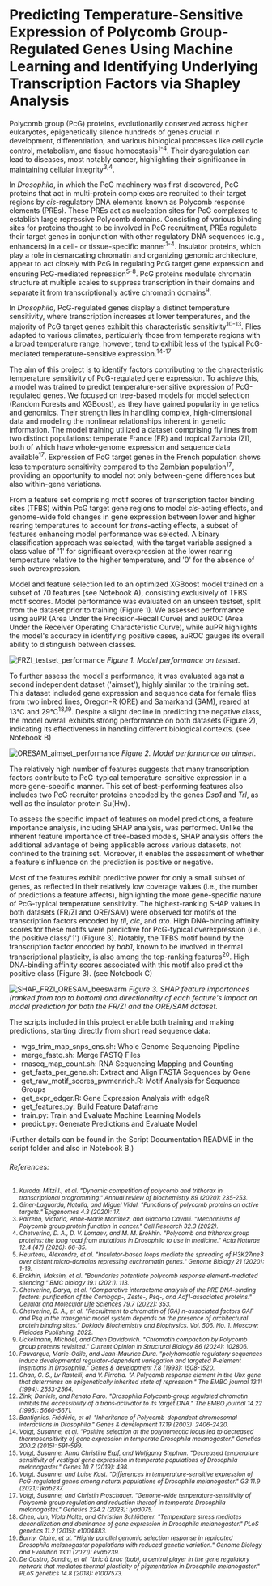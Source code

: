 # Predicting Temperature-Sensitive Expression of Polycomb Group-Regulated Genes Using Machine Learning and Identifying Underlying Transcription Factors via Shapley Analysis

Polycomb group (PcG) proteins, evolutionarily conserved across higher eukaryotes, epigenetically silence hundreds of genes crucial in development, differentiation, and various biological processes like cell cycle control, metabolism, and tissue homeostasis<sup>1-4</sup>. Their dysregulation can lead to diseases, most notably cancer, highlighting their significance in maintaining cellular integrity<sup>3,4</sup>.

In *Drosophila*, in which the PcG machinery was first discovered, PcG proteins that act in multi-protein complexes are recruited to their target regions by *cis*-regulatory DNA elements known as Polycomb response elements (PREs). These PREs act as nucleation sites for PcG complexes to establish large repressive Polycomb domains. Consisting of various binding sites for proteins thought to be involved in PcG recruitment, PREs regulate their target genes in conjunction with other regulatory DNA sequences (e.g., enhancers) in a cell- or tissue-specific manner<sup>1-4</sup>. Insulator proteins, which play a role in demarcating chromatin and organizing genomic architecture, appear to act closely with PcG in regulating PcG target gene expression and ensuring PcG-mediated repression<sup>5-8</sup>. PcG proteins modulate chromatin structure at multiple scales to suppress transcription in their domains and separate it from transcriptionally active chromatin domains<sup>9</sup>.

In *Drosophila*, PcG-regulated genes display a distinct temperature sensitivity, where transcription increases at lower temperatures, and the majority of PcG target genes exhibit this characteristic sensitivity<sup>10-13</sup>. Flies adapted to various climates, particularly those from temperate regions with a broad temperature range, however, tend to exhibit less of the typical PcG-mediated temperature-sensitive expression.<sup>14-17</sup>

The aim of this project is to identify factors contributing to the characteristic temperature sensitivity of PcG-regulated gene expression. To achieve this, a model was trained to predict temperature-sensitive expression of PcG-regulated genes. We focused on tree-based models for model selection (Random Forests and XGBoost), as they have gained popularity in genetics and genomics. Their strength lies in handling complex, high-dimensional data and modeling the nonlinear relationships inherent in genetic information. The model training utilized a dataset comprising fly lines from two distinct populations: temperate France (FR) and tropical Zambia (ZI), both of which have whole-genome expression and sequence data available<sup>17</sup>. Expression of PcG target genes in the French population shows less temperature sensitivity compared to the Zambian population<sup>17</sup>, providing an opportunity to model not only between-gene differences but also within-gene variations. 

From a feature set comprising motif scores of transcription factor binding sites (TFBS) within PcG target gene regions to model *cis*-acting effects, and genome-wide fold changes in gene expression between lower and higher rearing temperatures to account for *trans*-acting effects, a subset of features enhancing model performance was selected. A binary classification approach was selected, with the target variable assigned a class value of '1' for significant overexpression at the lower rearing temperature relative to the higher temperature, and '0' for the absence of such overexpression. 

Model and feature selection led to an optimized XGBoost model trained on a subset of 70 features (see Notebook A), consisting exclusively of TFBS motif scores. Model performance was evaluated on an unseen testset, split from the dataset prior to training (Figure 1). We assessed performance using auPR (Area Under the Precision-Recall Curve) and auROC (Area Under the Receiver Operating Characteristic Curve), while auPR highlights the model's accuracy in identifying positive cases, auROC gauges its overall ability to distinguish between classes.

![FRZI_testset_performance](figures/FRZI_testset_performance.svg)
*Figure 1. Model performance on testset.*

To further assess the model's performance, it was evaluated against a second independent dataset ('aimset'), highly similar to the training set. This dataset included gene expression and sequence data for female flies from two inbred lines, Oregon-R (ORE) and Samarkand (SAM), reared at 13°C and 29°C<sup>18,19</sup>. Despite a slight decline in predicting the negative class, the model overall exhibits strong performance on both datasets (Figure 2), indicating its effectiveness in handling different biological contexts. (see Notebook B)

![ORESAM_aimset_performance](figures/ORESAM_aimset_performance.svg)
*Figure 2. Model performance on aimset.*

The relatively high number of features suggests that many transcription factors contribute to PcG-typical temperature-sensitive expression in a more gene-specific manner. This set of best-performing features also includes two PcG recruiter proteins encoded by the genes *Dsp1* and *Trl*, as well as the insulator protein Su(Hw). 

To assess the specific impact of features on model predictions, a feature importance analysis, including SHAP analysis, was performed. Unlike the inherent feature importance of tree-based models, SHAP analysis offers the additional advantage of being applicable across various datasets, not confined to the training set. Moreover, it enables the assessment of whether a feature's influence on the prediction is positive or negative. 

Most of the features exhibit predictive power for only a small subset of genes, as reflected in their relatively low coverage values (i.e., the number of predictions a feature affects), highlighting the more gene-specific nature of PcG-typical temperature sensitivity. The highest-ranking SHAP values in both datasets (FR/ZI and ORE/SAM) were observed for motifs of the transcription factors encoded by *tll*, *cic*, and *ato*. High DNA-binding affinity scores for these motifs were predictive for PcG-typical overexpression (i.e., the positive class/'1') (Figure 3). Notably, the TFBS motif bound by the transcription factor encoded by *bab1*, known to be involved in thermal transcriptional plasticity, is also among the top-ranking features<sup>20</sup>. High DNA-binding affinity scores associated with this motif also predict the positive class (Figure 3). (see Notebook C)

![SHAP_FRZI_ORESAM_beeswarm](figures/FRZIORESAM_xgb_opt_feature_importance_shap_global_beeswarm_small.svg)
*Figure 3. SHAP feature importances (ranked from top to bottom) and directionality of each feature's impact on model prediction for both the FR/ZI and the ORE/SAM dataset.*

The scripts included in this project enable both training and making predictions, starting directly from short read sequence data:

- wgs_trim_map_snps_cns.sh: Whole Genome Sequencing Pipeline
- merge_fastq.sh: Merge FASTQ Files
- rnaseq_map_count.sh: RNA Sequencing Mapping and Counting
- get_fasta_per_gene.sh: Extract and Align FASTA Sequences by Gene
- get_raw_motif_scores_pwmenrich.R: Motif Analysis for Sequence Groups
- get_expr_edger.R: Gene Expression Analysis with edgeR
- get_features.py: Build Feature Dataframe
- train.py: Train and Evaluate Machine Learning Models
- predict.py: Generate Predictions and Evaluate Model

(Further details can be found in the Script Documentation README in the script folder and also in Notebook B.)




###### *References:*
<ol style="font-size: smaller;">
  <li><i>Kuroda, Mitzi I., et al. "Dynamic competition of polycomb and trithorax in transcriptional programming." Annual review of biochemistry 89 (2020): 235-253.</i></li>
  <li><i>Giner-Laguarda, Natalia, and Miguel Vidal. "Functions of polycomb proteins on active targets." Epigenomes 4.3 (2020): 17.</i></li>
  <li><i>Parreno, Victoria, Anne-Marie Martinez, and Giacomo Cavalli. "Mechanisms of Polycomb group protein function in cancer." Cell Research 32.3 (2022).</i></li>
  <li><i>Chetverina, D. A., D. V. Lomaev, and M. M. Erokhin. "Polycomb and trithorax group proteins: the long road from mutations in Drosophila to use in medicine." Acta Naturae 12.4 (47) (2020): 66-85.</i></li>
  <li><i>Heurteau, Alexandre, et al. "Insulator-based loops mediate the spreading of H3K27me3 over distant micro-domains repressing euchromatin genes." Genome Biology 21 (2020): 1-19.</i></li>
  <li><i>Erokhin, Maksim, et al. "Boundaries potentiate polycomb response element-mediated silencing." BMC biology 19.1 (2021): 113.</i></li>
  <li><i>Chetverina, Darya, et al. "Comparative interactome analysis of the PRE DNA-binding factors: purification of the Combgap-, Zeste-, Psq-, and Adf1-associated proteins." Cellular and Molecular Life Sciences 79.7 (2022): 353.</i></li>
  <li><i>Chetverina, D. A., et al. "Recruitment to chromatin of (GA) n-associated factors GAF and Psq in the transgenic model system depends on the presence of architectural protein binding sites." Doklady Biochemistry and Biophysics. Vol. 506. No. 1. Moscow: Pleiades Publishing, 2022.</i></li>
  <li><i>Uckelmann, Michael, and Chen Davidovich. "Chromatin compaction by Polycomb group proteins revisited." Current Opinion in Structural Biology 86 (2024): 102806.</i></li>
  <li><i>Fauvarque, Marie-Odile, and Jean-Maurice Dura. "polyhomeotic regulatory sequences induce developmental regulator-dependent variegation and targeted P-element insertions in Drosophila." Genes & development 7.8 (1993): 1508-1520.</i></li>
  <li><i>Chan, C. S., Lv Rastelli, and V. Pirrotta. "A Polycomb response element in the Ubx gene that determines an epigenetically inherited state of repression." The EMBO journal 13.11 (1994): 2553-2564.</i></li>
  <li><i>Zink, Daniele, and Renato Paro. "Drosophila Polycomb‐group regulated chromatin inhibits the accessibility of a trans‐activator to its target DNA." The EMBO journal 14.22 (1995): 5660-5671.</i></li>
  <li><i>Bantignies, Frédéric, et al. "Inheritance of Polycomb-dependent chromosomal interactions in Drosophila." Genes & development 17.19 (2003): 2406-2420.</i></li>
  <li><i>Voigt, Susanne, et al. "Positive selection at the polyhomeotic locus led to decreased thermosensitivity of gene expression in temperate Drosophila melanogaster." Genetics 200.2 (2015): 591-599.</i></li>
  <li><i>Voigt, Susanne, Anna Christina Erpf, and Wolfgang Stephan. "Decreased temperature sensitivity of vestigial gene expression in temperate populations of Drosophila melanogaster." Genes 10.7 (2019): 498.</i></li>
  <li><i>Voigt, Susanne, and Luise Kost. "Differences in temperature-sensitive expression of PcG-regulated genes among natural populations of Drosophila melanogaster." G3 11.9 (2021): jkab237.</i></li>
  <li><i>Voigt, Susanne, and Christin Froschauer. "Genome-wide temperature-sensitivity of Polycomb group regulation and reduction thereof in temperate Drosophila melanogaster." Genetics 224.2 (2023): iyad075.</i></li>
  <li><i>Chen, Jun, Viola Nolte, and Christian Schlötterer. "Temperature stress mediates decanalization and dominance of gene expression in Drosophila melanogaster." PLoS genetics 11.2 (2015): e1004883.</i></li>
  <li><i>Burny, Claire, et al. "Highly parallel genomic selection response in replicated Drosophila melanogaster populations with reduced genetic variation." Genome Biology and Evolution 13.11 (2021): evab239.</i></li>
  <li><i>De Castro, Sandra, et al. "bric à brac (bab), a central player in the gene regulatory network that mediates thermal plasticity of pigmentation in Drosophila melanogaster." PLoS genetics 14.8 (2018): e1007573.</i></li>
</ol>


